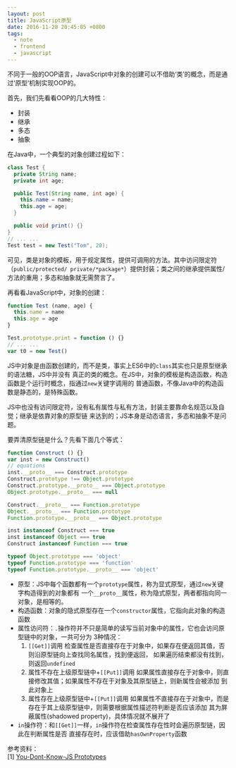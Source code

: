 ```yaml
---
layout: post
title: JavaScript原型
date: 2016-11-28 20:45:05 +0800
tags:
  - note
  - frontend
  - javascript
---
```


不同于一般的OOP语言，JavaScript中对象的创建可以不借助‘类’的概念，而是通过‘原型’机制实现OOP的。

首先，我们先看看OOP的几大特性：
* 封装
* 继承
* 多态
* 抽象

在Java中，一个典型的对象创建过程如下：

```java
class Test {
  private String name;
  private int age;

  public Test(String name, int age) {
    this.name = name;
    this.age = age;
  }

  public void print() {}
}
// ... ...
Test test = new Test("Tom", 20);
```

可见，类是对象的模板，用于规定属性，提供可调用的方法。其中访问限定符（`public/protected/
private/*package*`）提供封装；类之间的继承提供属性/方法的重用；多态和抽象就无需赘言了。

再看看JavaScript中，对象的创建：

```js
function Test (name, age) {
  this.name = name
  this.age = age
}

Test.prototype.print = function () {}
// ... ...
var t0 = new Test()
```

JS中对象是由函数创建的，而不是类，事实上ES6中的`class`其实也只是原型继承的语法糖，JS中并没有
真正的类的概念。在JS中，对象的模板是构造函数，构造函数是个运行时概念，指通过`new`关键字调用的
普通函数，不像Java中的构造函数是静态的，是特殊函数。

JS中也没有访问限定符，没有私有属性与私有方法，封装主要靠命名规范以及自觉；继承是依靠对象的原型链
来达到的；JS本身是动态语言，多态和抽象不是问题。

要弄清原型链是什么？先看下面几个等式：

```js
function Construct () {}
var inst = new Construct()
// equations
inst.__proto__ === Construct.prototype
Construct.prototype !== Object.prototype
Construct.prototype.__proto__ === Object.prototype
Object.prototype.__proto__ === null

Construct.__proto__ === Function.prototype
Object.__proto__ === Function.prototype
Function.prototype.__proto__ === Object.prototype

inst instanceof Construct === true
inst instanceof Object === true
Construct instanceof Function === true

typeof Object.prototype === 'object'
typeof Function.prototype === 'function'
typeof Function.prototype.__proto__ === 'object'
```

* 原型：JS中每个函数都有一个`prototype`属性，称为显式原型，通过`new`关键字构造得到的对象都有
一个`__proto__`属性，称为隐式原型，两者都指向同一对象，是相等的。
* 构造函数：对象的隐式原型存在一个`constructor`属性，它指向此对象的构造函数
* 属性访问符：`.`操作符并不只是简单的读写当前对象中的属性，它也会访问原型链中的对象，一共可分为
3种情况：
  1. `[[Get]]`调用
    检查属性是否直接存在于对象中，如果存在便返回其值，否则沿原型链向上查找同名属性，找到便返回，
    如果遍历结束都没有找到，则返回`undefined`
  2. 属性不存在上级原型链中+`[[Put]]`调用
    如果属性直接存在于对象中，则直接修改其值；如果属性不存在于对象及其原型链上，则新属性会被添加
    到此对象上
  3. 属性存在上级原型链中+`[[Put]]`调用
    如果属性不直接存在于对象中，而是存在于其上级原型链中，则需要根据属性描述符判断是否应该添加
    其为屏蔽属性(shadowed property)，具体情况就不展开了
* `in`操作符：和`[[Get]]`一样，`in`操作符在检查属性存在性时会遍历原型链，因此在判断属性是否
直接存在时，应该借助`hasOwnProperty`函数

参考资料：  
[1] [You-Dont-Know-JS Prototypes](https://github.com/getify/You-Dont-Know-JS/blob/master/this%20%26%20object%20prototypes/ch5.md)

